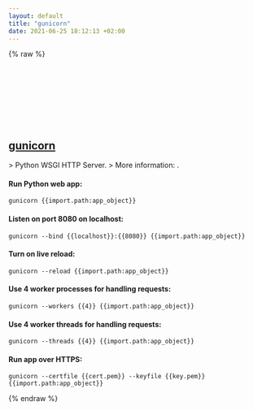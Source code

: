 ```yaml
---
layout: default
title: "gunicorn"
date: 2021-06-25 18:12:13 +02:00
---
```

{% raw %}
<h2 id="gunicorn">
  <a href="/en/common/gunicorn.html">gunicorn</a> <a href="#gunicorn"><svg class="icon">
    <use href="/assets/images/unicode_sprite.svg#link" />
  </svg></a>
</h2>
> Python WSGI HTTP Server.
> More information: <https://gunicorn.org/>.

#### Run Python web app:
```shell
gunicorn {{import.path:app_object}}
```
#### Listen on port 8080 on localhost:
```shell
gunicorn --bind {{localhost}}:{{8080}} {{import.path:app_object}}
```
#### Turn on live reload:
```shell
gunicorn --reload {{import.path:app_object}}
```
#### Use 4 worker processes for handling requests:
```shell
gunicorn --workers {{4}} {{import.path:app_object}}
```
#### Use 4 worker threads for handling requests:
```shell
gunicorn --threads {{4}} {{import.path:app_object}}
```
#### Run app over HTTPS:
```shell
gunicorn --certfile {{cert.pem}} --keyfile {{key.pem}} {{import.path:app_object}}
```
{% endraw %}